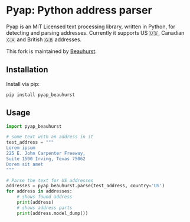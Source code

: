 # Pyap: Python address parser

Pyap is an MIT Licensed text processing library, written in Python, for detecting and parsing addresses. Currently it supports US 🇺🇸, Canadian 🇨🇦 and British 🇬🇧 addresses.

This fork is maintained by [Beauhurst](https://github.com/Beauhurst).

## Installation
Install via pip:
```commandline
pip install pyap_beauhurst
```

## Usage
```python
import pyap_beauhurst

# some text with an address in it
test_address = """
Lorem ipsum
225 E. John Carpenter Freeway,
Suite 1500 Irving, Texas 75062
Dorem sit amet
"""

# Parse the text for US addresses
addresses = pyap_beauhurst.parse(test_address, country='US')
for address in addresses:
    # shows found address
    print(address)
    # shows address parts
    print(address.model_dump())
```
